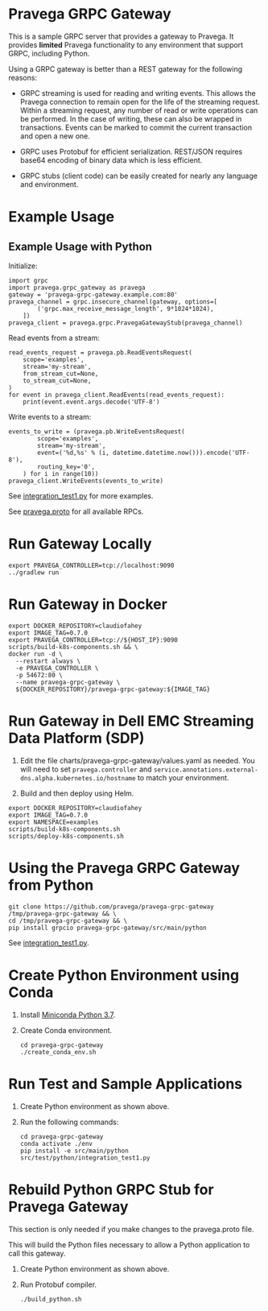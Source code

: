 # Pravega GRPC Gateway

This is a sample GRPC server that provides a gateway to Pravega.
It provides **limited** Pravega functionality to any environment that support GRPC, including Python.

Using a GRPC gateway is better than a REST gateway for the following reasons:

- GRPC streaming is used for reading and writing events. This allows the Pravega connection to remain open for the life
  of the streaming request. Within a streaming request, any number of read or write operations can be performed.
  In the case of writing, these can also be wrapped in transactions. 
  Events can be marked to commit the current transaction and open a new one.
  
- GRPC uses Protobuf for efficient serialization.
  REST/JSON requires base64 encoding of binary data which is less efficient.
  
- GRPC stubs (client code) can be easily created for nearly any language and environment.

# Example Usage

## Example Usage with Python

Initialize:
```
import grpc
import pravega.grpc_gateway as pravega
gateway = 'pravega-grpc-gateway.example.com:80'
pravega_channel = grpc.insecure_channel(gateway, options=[
        ('grpc.max_receive_message_length', 9*1024*1024),
    ])
pravega_client = pravega.grpc.PravegaGatewayStub(pravega_channel)
```

Read events from a stream:
```
read_events_request = pravega.pb.ReadEventsRequest(
    scope='examples',
    stream='my-stream',
    from_stream_cut=None,
    to_stream_cut=None,
)
for event in pravega_client.ReadEvents(read_events_request):
    print(event.event.args.decode('UTF-8')

```

Write events to a stream:
```
events_to_write = (pravega.pb.WriteEventsRequest(
        scope='examples',
        stream='my-stream',
        event=('%d,%s' % (i, datetime.datetime.now())).encode('UTF-8'),
        routing_key='0',
    ) for i in range(10))
pravega_client.WriteEvents(events_to_write)
```

See [integration_test1.py](pravega-grpc-gateway/src/test/python/integration_test1.py) for more examples.

See [pravega.proto](pravega/grpc_gateway/pravega.proto) for all available RPCs.

# Run Gateway Locally

```
export PRAVEGA_CONTROLLER=tcp://localhost:9090
../gradlew run
```

# Run Gateway in Docker

```
export DOCKER_REPOSITORY=claudiofahey
export IMAGE_TAG=0.7.0
export PRAVEGA_CONTROLLER=tcp://${HOST_IP}:9090
scripts/build-k8s-components.sh && \
docker run -d \
  --restart always \
  -e PRAVEGA_CONTROLLER \
  -p 54672:80 \
  --name pravega-grpc-gateway \
  ${DOCKER_REPOSITORY}/pravega-grpc-gateway:${IMAGE_TAG}
```

# Run Gateway in Dell EMC Streaming Data Platform (SDP)

1. Edit the file charts/pravega-grpc-gateway/values.yaml as needed.
   You will need to set `pravega.controller` and `service.annotations.external-dns.alpha.kubernetes.io/hostname`
   to match your environment.

2. Build and then deploy using Helm.

```
export DOCKER_REPOSITORY=claudiofahey
export IMAGE_TAG=0.7.0
export NAMESPACE=examples
scripts/build-k8s-components.sh
scripts/deploy-k8s-components.sh
```

# Using the Pravega GRPC Gateway from Python

```
git clone https://github.com/pravega/pravega-grpc-gateway /tmp/pravega-grpc-gateway && \
cd /tmp/pravega-grpc-gateway && \
pip install grpcio pravega-grpc-gateway/src/main/python
```

See [integration_test1.py](pravega-grpc-gateway/src/test/python/integration_test1.py).

# Create Python Environment using Conda

1. Install [Miniconda Python 3.7](https://docs.conda.io/en/latest/miniconda.html).

2. Create Conda environment.
    ```
    cd pravega-grpc-gateway
    ./create_conda_env.sh
    ```

# Run Test and Sample Applications

1. Create Python environment as shown above.

2. Run the following commands:
    ```
    cd pravega-grpc-gateway
    conda activate ./env
    pip install -e src/main/python
    src/test/python/integration_test1.py
    ```

# Rebuild Python GRPC Stub for Pravega Gateway

This section is only needed if you make changes to the pravega.proto file.

This will build the Python files necessary to allow a Python application to call this gateway.

1. Create Python environment as shown above.

2. Run Protobuf compiler.
    ```
    ./build_python.sh
    ```
